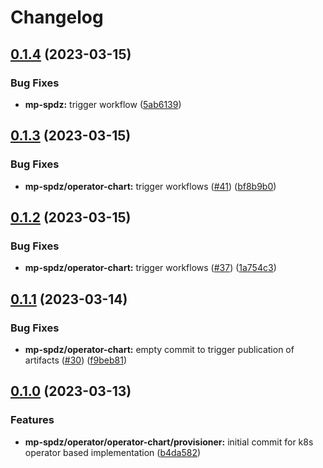 # Changelog

## [0.1.4](https://github.com/carbynestack/klyshko/compare/mp-spdz-v0.1.3...mp-spdz-v0.1.4) (2023-03-15)


### Bug Fixes

* **mp-spdz:** trigger workflow ([5ab6139](https://github.com/carbynestack/klyshko/commit/5ab6139349bc6349045128edde210f7d337de47d))

## [0.1.3](https://github.com/carbynestack/klyshko/compare/mp-spdz-v0.1.2...mp-spdz-v0.1.3) (2023-03-15)


### Bug Fixes

* **mp-spdz/operator-chart:** trigger workflows ([#41](https://github.com/carbynestack/klyshko/issues/41)) ([bf8b9b0](https://github.com/carbynestack/klyshko/commit/bf8b9b0a51d85473d6bf785dfd0efab608124ccc))

## [0.1.2](https://github.com/carbynestack/klyshko/compare/mp-spdz-v0.1.1...mp-spdz-v0.1.2) (2023-03-15)


### Bug Fixes

* **mp-spdz/operator-chart:** trigger workflows ([#37](https://github.com/carbynestack/klyshko/issues/37)) ([1a754c3](https://github.com/carbynestack/klyshko/commit/1a754c336d4cef441b1cbcaeb4820d034c38b90e))

## [0.1.1](https://github.com/carbynestack/klyshko/compare/mp-spdz-v0.1.0...mp-spdz-v0.1.1) (2023-03-14)


### Bug Fixes

* **mp-spdz/operator-chart:** empty commit to trigger publication of artifacts ([#30](https://github.com/carbynestack/klyshko/issues/30)) ([f9beb81](https://github.com/carbynestack/klyshko/commit/f9beb81703fe8a14f568437cd29b7362381ae402))

## [0.1.0](https://github.com/carbynestack/klyshko/compare/mp-spdz-v0.0.1...mp-spdz-v0.1.0) (2023-03-13)


### Features

* **mp-spdz/operator/operator-chart/provisioner:** initial commit for k8s operator based implementation ([b4da582](https://github.com/carbynestack/klyshko/commit/b4da58202091eefcea3782070587f094d9dabb83))
